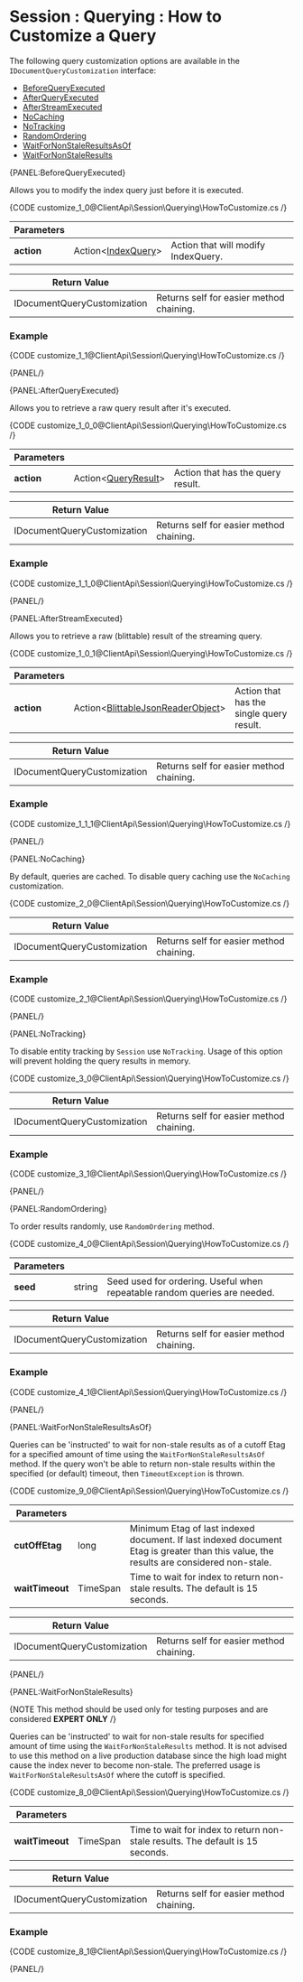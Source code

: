 # Session : Querying : How to Customize a Query

The following query customization options are available in the `IDocumentQueryCustomization` interface:

- [BeforeQueryExecuted](../../../client-api/session/querying/how-to-customize-query#beforequeryexecuted)
- [AfterQueryExecuted](../../../client-api/session/querying/how-to-customize-query#afterqueryexecuted)
- [AfterStreamExecuted](../../../client-api/session/querying/how-to-customize-query#afterstreamexecuted)
- [NoCaching](../../../client-api/session/querying/how-to-customize-query#nocaching)
- [NoTracking](../../../client-api/session/querying/how-to-customize-query#notracking)
- [RandomOrdering](../../../client-api/session/querying/how-to-customize-query#randomordering)
- [WaitForNonStaleResultsAsOf](../../../client-api/session/querying/how-to-customize-query#waitfornonstaleresultsasof)
- [WaitForNonStaleResults](../../../client-api/session/querying/how-to-customize-query#waitfornonstaleresults)

{PANEL:BeforeQueryExecuted}

Allows you to modify the index query just before it is executed.

{CODE customize_1_0@ClientApi\Session\Querying\HowToCustomize.cs /}

| Parameters | | |
| ------------- | ------------- | ----- |
| **action** | Action<[IndexQuery](../../../glossary/index-query)> | Action that will modify IndexQuery. |

| Return Value | |
| ------------- | ----- |
| IDocumentQueryCustomization | Returns self for easier method chaining. |

### Example

{CODE customize_1_1@ClientApi\Session\Querying\HowToCustomize.cs /}

{PANEL/}

{PANEL:AfterQueryExecuted}

Allows you to retrieve a raw query result after it's executed.

{CODE customize_1_0_0@ClientApi\Session\Querying\HowToCustomize.cs /}

| Parameters | | |
| ------------- | ------------- | ----- |
| **action** | Action<[QueryResult](../../../glossary/query-result)> | Action that has the query result. |

| Return Value | |
| ------------- | ----- |
| IDocumentQueryCustomization | Returns self for easier method chaining. |

### Example

{CODE customize_1_1_0@ClientApi\Session\Querying\HowToCustomize.cs /}

{PANEL/}

{PANEL:AfterStreamExecuted}

Allows you to retrieve a raw (blittable) result of the streaming query.

{CODE customize_1_0_1@ClientApi\Session\Querying\HowToCustomize.cs /}

| Parameters | | |
| ------------- | ------------- | ----- |
| **action** | Action<[BlittableJsonReaderObject](../../../glossary/blittable-json-reader-object)> | Action that has the single query result. |

| Return Value | |
| ------------- | ----- |
| IDocumentQueryCustomization | Returns self for easier method chaining. |

### Example

{CODE customize_1_1_1@ClientApi\Session\Querying\HowToCustomize.cs /}

{PANEL/}

{PANEL:NoCaching}

By default, queries are cached. To disable query caching use the `NoCaching` customization.

{CODE customize_2_0@ClientApi\Session\Querying\HowToCustomize.cs /}

| Return Value | |
| ------------- | ----- |
| IDocumentQueryCustomization | Returns self for easier method chaining. |

### Example

{CODE customize_2_1@ClientApi\Session\Querying\HowToCustomize.cs /}

{PANEL/}

{PANEL:NoTracking}

To disable entity tracking by `Session` use `NoTracking`. Usage of this option will prevent holding the query results in memory.

{CODE customize_3_0@ClientApi\Session\Querying\HowToCustomize.cs /}

| Return Value | |
| ------------- | ----- |
| IDocumentQueryCustomization | Returns self for easier method chaining. |

### Example

{CODE customize_3_1@ClientApi\Session\Querying\HowToCustomize.cs /}

{PANEL/}

{PANEL:RandomOrdering}

To order results randomly, use `RandomOrdering` method.

{CODE customize_4_0@ClientApi\Session\Querying\HowToCustomize.cs /}

| Parameters | | |
| ------------- | ------------- | ----- |
| **seed** | string | Seed used for ordering. Useful when repeatable random queries are needed. |

| Return Value | |
| ------------- | ----- |
| IDocumentQueryCustomization | Returns self for easier method chaining. |

### Example

{CODE customize_4_1@ClientApi\Session\Querying\HowToCustomize.cs /}

{PANEL/}

{PANEL:WaitForNonStaleResultsAsOf}

Queries can be 'instructed' to wait for non-stale results as of a cutoff Etag for a specified amount of time using the `WaitForNonStaleResultsAsOf` method. 
If the query won't be able to return non-stale results within the specified (or default) timeout, then `TimeoutException` is thrown.

{CODE customize_9_0@ClientApi\Session\Querying\HowToCustomize.cs /}

| Parameters | | |
| ------------- | ------------- | ----- |
| **cutOffEtag** | long | Minimum Etag of last indexed document. If last indexed document Etag is greater than this value, the results are considered non-stale. |
| **waitTimeout** | TimeSpan | Time to wait for index to return non-stale results. The default is 15 seconds. |

| Return Value | |
| ------------- | ----- |
| IDocumentQueryCustomization | Returns self for easier method chaining. |

{PANEL/}

{PANEL:WaitForNonStaleResults}

{NOTE This method should be used only for testing purposes and are considered **EXPERT ONLY** /}

Queries can be 'instructed' to wait for non-stale results for specified amount of time using the `WaitForNonStaleResults` method. It is not advised to use this method on a live production
database since the high load might cause the index never to become non-stale. The preferred usage is `WaitForNonStaleResultsAsOf` where the cutoff is specified.

{CODE customize_8_0@ClientApi\Session\Querying\HowToCustomize.cs /}

| Parameters | | |
| ------------- | ------------- | ----- |
| **waitTimeout** | TimeSpan | Time to wait for index to return non-stale results. The default is 15 seconds. |

| Return Value | |
| ------------- | ----- |
| IDocumentQueryCustomization | Returns self for easier method chaining. |

### Example

{CODE customize_8_1@ClientApi\Session\Querying\HowToCustomize.cs /}

{PANEL/}
